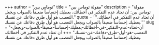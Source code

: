 +++
author = "توماس بين"
title = "مقولة توماس بين"
description = "مقولة توماس بين: أن تعتاد عدم التفكير في أخطائك، يعطيك إحساساً ضعيفاً بالصواب ويجعل التعصب هو أول طرق دفاعك عن نفسك."
quote = '''أن تعتاد عدم التفكير في أخطائك، يعطيك إحساساً ضعيفاً بالصواب ويجعل التعصب هو أول طرق دفاعك عن نفسك.'''
slug = "أن-تعتاد-عدم-التفكير-في-أخطائك-يعطيك-إحساساً-ضعيفاً-بالصواب-ويجعل-التعصب-هو-أول-طرق-دفاعك-عن-نفسك"
+++
أن تعتاد عدم التفكير في أخطائك، يعطيك إحساساً ضعيفاً بالصواب ويجعل التعصب هو أول طرق دفاعك عن نفسك.
